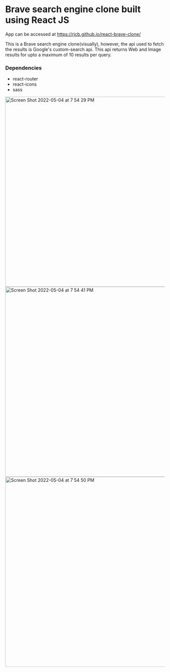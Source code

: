 # Brave search engine clone built using React JS
 App can be accessed at https://rjcb.github.io/react-brave-clone/
 
This is a Brave search engine clone(visually), however, the api used to fetch the results is Google's custom-search api. This api returns Web and Image results for upto a maximum of 10 results per query.

### Dependencies
- react-router
- react-icons
- sass

<img width="600" alt="Screen Shot 2022-05-04 at 7 54 29 PM" src="https://user-images.githubusercontent.com/37097058/166849192-411f41be-e481-4a34-abb0-0a17b7e7c222.png">
<img width="600" alt="Screen Shot 2022-05-04 at 7 54 41 PM" src="https://user-images.githubusercontent.com/37097058/166849200-dfccbf7e-f1b1-4bfc-952b-00c29526df42.png">
<img width="600" alt="Screen Shot 2022-05-04 at 7 54 50 PM" src="https://user-images.githubusercontent.com/37097058/166849207-11c0ba1b-247d-4cc6-94ce-311c38b660e0.png">
